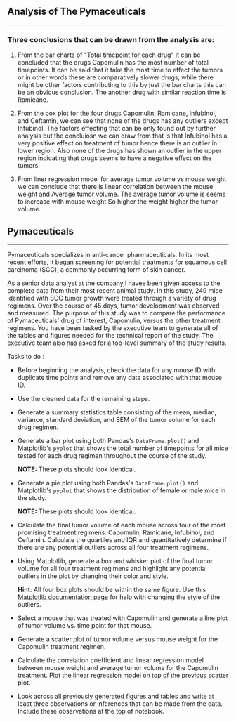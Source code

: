 ## Analysis of The Pymaceuticals 
---------------------------------

### Three conclusions that can be drawn from the analysis are:
1. From the bar charts of "Total timepoint for each drug" it can be concluded that the drugs Capomulin has 
the most number of total timepoints. It can be said that it take the most time to effect the tumors or 
in other words these are comparatively slower drugs, while there might be other factors contributing to this by just 
the bar charts this can be an obvious conclusion. The another drug with similar reaction time is Ramicane.

2. From the box plot for the four drugs Capomulin, Ramicane, Infubinol, and Ceftamin, we can see that none of the drugs
has any outliers except Infubinol. The factors effecting that can be only found out by further analysis but the concluiosn
we can draw from that is that Infubinol has a very positive effect on treatment of tumor hence there is an outlier in lower region.
Also none of the drugs has shown an outlier in the upper region indicating that drugs seems to have a negative effect on the tumors.

3. From liner regression model for average tumor volume vs mouse weight we can conclude that there is linear correlation between the 
mouse weight and Average tumor volume. The average tumor volume is seems to increase with mouse weight.So higher the weight higher the tumor volume.

## Pymaceuticals
-------------------



 Pymaceuticals specializes in anti-cancer pharmaceuticals. In its most recent efforts, it began screening for potential treatments for squamous cell carcinoma (SCC), a commonly occurring form of skin cancer.

As a senior data analyst at the company,I havee been given access to the complete data from their most recent animal study. In this study, 249 mice identified with SCC tumor growth were treated through a variety of drug regimens. Over the course of 45 days, tumor development was observed and measured. The purpose of this study was to compare the performance of Pymaceuticals' drug of interest, Capomulin, versus the other treatment regimens. You have been tasked by the executive team to generate all of the tables and figures needed for the technical report of the study. The executive team also has asked for a top-level summary of the study results.

Tasks to do :

* Before beginning the analysis, check the data for any mouse ID with duplicate time points and remove any data associated with that mouse ID.

* Use the cleaned data for the remaining steps.

* Generate a summary statistics table consisting of the mean, median, variance, standard deviation, and SEM of the tumor volume for each drug regimen.

* Generate a bar plot using both Pandas's `DataFrame.plot()` and Matplotlib's `pyplot` that shows the total number of timepoints for all mice tested for each drug regimen throughout the course of the study.

    **NOTE:** These plots should look identical.

* Generate a pie plot using both Pandas's `DataFrame.plot()` and Matplotlib's `pyplot` that shows the distribution of female or male mice in the study.

    **NOTE:** These plots should look identical.

* Calculate the final tumor volume of each mouse across four of the most promising treatment regimens: Capomulin, Ramicane, Infubinol, and Ceftamin. Calculate the quartiles and IQR and quantitatively determine if there are any potential outliers across all four treatment regimens.

* Using Matplotlib, generate a box and whisker plot of the final tumor volume for all four treatment regimens and highlight any potential outliers in the plot by changing their color and style.

  **Hint**: All four box plots should be within the same figure. Use this [Matplotlib documentation page](https://matplotlib.org/gallery/pyplots/boxplot_demo_pyplot.html#sphx-glr-gallery-pyplots-boxplot-demo-pyplot-py) for help with changing the style of the outliers.

* Select a mouse that was treated with Capomulin and generate a line plot of tumor volume vs. time point for that mouse.

* Generate a scatter plot of tumor volume versus mouse weight for the Capomulin treatment regimen.

* Calculate the correlation coefficient and linear regression model between mouse weight and average tumor volume for the Capomulin treatment. Plot the linear regression model on top of the previous scatter plot.

* Look across all previously generated figures and tables and write at least three observations or inferences that can be made from the data. Include these observations at the top of notebook.


  

